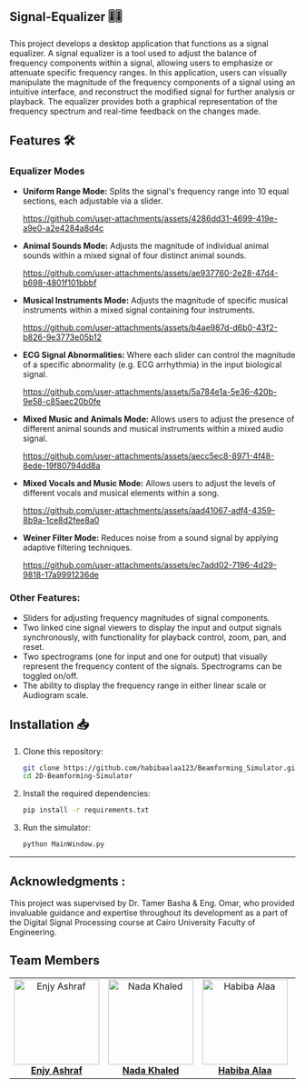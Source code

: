 ## Signal-Equalizer 🎚️🎚️

This project develops a desktop application that functions as a signal equalizer. A signal equalizer is a tool used to adjust the balance of frequency components within a signal, allowing users to emphasize or attenuate specific frequency ranges. In this application, users can visually manipulate the magnitude of the frequency components of a signal using an intuitive interface, and reconstruct the modified signal for further analysis or playback. The equalizer provides both a graphical representation of the frequency spectrum and real-time feedback on the changes made.

## Features 🛠️
### Equalizer Modes 

* **Uniform Range Mode:** Splits the signal's frequency range into 10 equal sections, each adjustable via a slider.
  
    https://github.com/user-attachments/assets/4286dd31-4699-419e-a9e0-a2e4284a8d4c

* **Animal Sounds Mode:** Adjusts the magnitude of individual animal sounds within a mixed signal of four distinct animal sounds.
  
    https://github.com/user-attachments/assets/ae937760-2e28-47d4-b698-4801f101bbbf
  
* **Musical Instruments Mode:**  Adjusts the magnitude of specific musical instruments within a mixed signal containing four instruments.
    
    https://github.com/user-attachments/assets/b4ae987d-d6b0-43f2-b826-9e3773e05b12

* **ECG Signal Abnormalities:** Where each slider can control the magnitude of a specific abnormality (e.g. ECG arrhythmia) in the input biological signal.

    https://github.com/user-attachments/assets/5a784e1a-5e36-420b-9e58-c85aec20b0fe
* **Mixed Music and Animals Mode:**  Allows users to adjust the presence of different animal sounds and musical instruments within a mixed audio signal.

    https://github.com/user-attachments/assets/aecc5ec8-8971-4f48-8ede-19f80794dd8a
* **Mixed Vocals and Music Mode:** Allows users to adjust the levels of different vocals and musical elements within a song.

    https://github.com/user-attachments/assets/aad41067-adf4-4359-8b9a-1ce8d2fee8a0

* **Weiner Filter Mode:** Reduces noise from a sound signal by applying adaptive filtering techniques.

    https://github.com/user-attachments/assets/ec7add02-7196-4d29-9818-17a9991236de

### Other Features:

*   Sliders for adjusting frequency magnitudes of signal components.
*   Two linked cine signal viewers to display the input and output signals synchronously, with functionality for playback control, zoom, pan, and reset. 
*   Two spectrograms (one for input and one for output) that visually represent the frequency content of the signals. Spectrograms can be toggled on/off.
*   The ability to display the frequency range in either linear scale or Audiogram scale.

## Installation 📥

1. Clone this repository:
   ```bash
   git clone https://github.com/habibaalaa123/Beamforming_Simulator.git
   cd 2D-Beamforming-Simulator
   ```

2. Install the required dependencies:
   ```bash
   pip install -r requirements.txt
   ```

3. Run the simulator:
   ```bash
   python MainWindow.py
   ```

---

## Acknowledgments :
This project was supervised by Dr. Tamer Basha & Eng. Omar, who provided invaluable guidance and expertise throughout its development as a part of the Digital Signal Processing course at Cairo University Faculty of Engineering.

## Team Members
<div align="center">
  <table style="border-collapse: collapse; border: none;">
    <tr>
      <td align="center" style="border: none;">
        <img src="https://github.com/user-attachments/assets/b8b8ea9d-ccb6-4ad0-b900-8e48ef2113a8" alt="Enjy Ashraf" width="150" height="150"><br>
        <a href="https://github.com/enjyashraf18"><b>Enjy Ashraf</b></a>
      </td>
      <td align="center" style="border: none;">
        <img src="https://github.com/user-attachments/assets/5de3e403-7fce-4000-95d2-e9f07e0d78cf" alt="Nada Khaled" width="150" height="150"><br>
        <a href="https://github.com/NadaKhaled157"><b>Nada Khaled</b></a>
      </td>
      <td align="center" style="border: none;">
        <img src="https://github.com/user-attachments/assets/4b1f5180-2250-49ae-869f-4d00fb89447a" alt="Habiba Alaa" width="150" height="150"><br>
        <a href="https://github.com/habibaalaa123"><b>Habiba Alaa</b></a>
      </td>
      <td align="center" style="border: none;">
        <img src="https://github.com/user-attachments/assets/567fd220-acc8-4094-bfe0-5939a0048ca9" alt="Shahd Ahmed" width="150" height="150"><br>
        <a href="https://github.com/Shahd-A-Mahmoud"><b>Shahd Ahmed</b></a>
      </td>
    </tr>
  </table>
</div>
